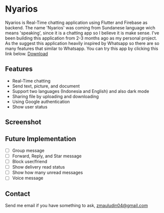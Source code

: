 # Nyarios
Nyarios is Real-Time chatting application using Flutter and Firebase as backend. 
The name 'Nyarios' was coming from Sundanese language wich means 'speaking', since it is a chatting app so I believe it is make sense.
I've been building this application from 2-3 months ago as my personal project.
As the suggest this application heavily inspired by Whatsapp so there are so many features that similar to Whatsapp.
You can try this app by clicking this link below.
[Download]()

## Features

- Real-Time chatting
- Send text, picture, and document
- Support two languages (Indonesia and English) and also dark mode
- Sharing file by uploading and downloading
- Using Google authentication
- Show user status

## Screenshot

## Future Implementation

- [ ]  Group message
- [ ]  Forward, Reply, and Star message
- [ ]  Block user/friend
- [ ]  Show delivery read status
- [ ]  Show how many unread messages
- [ ]  Voice message

## Contact

Send me email if you have something to ask, zmauludin04@gmail.com
